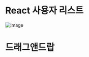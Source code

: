 # React 사용자 리스트
![image](https://user-images.githubusercontent.com/61797683/108792281-3e0cd400-75c4-11eb-9d87-234f797da4a9.png)

# 드래그앤드랍
